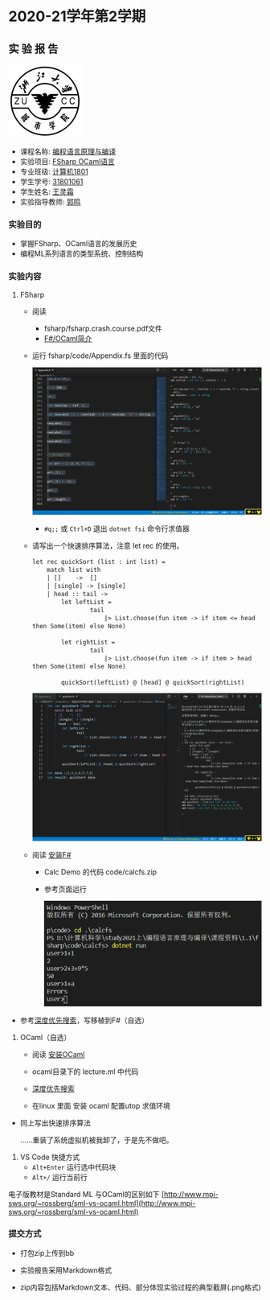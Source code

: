# 2020-21学年第2学期

## 实 验 报 告

![zucc](.\img\zucc.png)

- 课程名称: <u>编程语言原理与编译</u>
- 实验项目: <u>FSharp OCaml语言</u>
- 专业班级: <u>计算机1801</u>
- 学生学号: <u>31801061</u>
- 学生姓名: <u>王灵霜</u>
- 实验指导教师: <u>郭鸣</u>

### 实验目的

- 掌握FSharp、OCaml语言的发展历史
- 编程ML系列语言的类型系统、控制结构


### 实验内容

1. FSharp
    - 阅读 
      - fsharp/fsharp.crash.course.pdf文件
      - [F#/OCaml简介](http://localhost:5001/plc2021/#/02/ocaml)
      
    - 运行 fsharp/code/Appendix.fs 里面的代码
      
      ![1](.\img\1.png)
      
      - `#q;;` 或 `Ctrl+D` 退出 `dotnet fsi` 命令行求值器
      
    - 请写出一个快速排序算法，注意 let rec 的使用。
    
      ```F#
      let rec quickSort (list : int list) =
          match list with
          | []    ->  []
          | [single] -> [single]
          | head :: tail ->
              let leftList = 
                      tail
                          |> List.choose(fun item -> if item <= head then Some(item) else None)
      
              let rightList = 
                      tail
                          |> List.choose(fun item -> if item > head then Some(item) else None)
      
              quickSort(leftList) @ [head] @ quickSort(rightList)
      ```
    
      ![2](.\img\2.png)
    
    - 阅读 [安装F#](http://sigcc.gitee.io/plc2021/#/install/fsharp)
      - Calc Demo 的代码 code/calcfs.zip 
      
      - 参考页面运行
      
        ![3](.\img\3.png)
- 参考[深度优先搜索](http://sigcc.gitee.io/plc2021/#/02/ocaml?id=深度优先搜索-4)，写移植到F#（自选）
  
1. OCaml（自选）
   - 阅读 [安装OCaml](http://sigcc.gitee.io/plc2021/#/install/ocaml)
   
   - ocaml目录下的 lecture.ml 中代码
   
   - [深度优先搜索](http://sigcc.gitee.io/plc2021/#/02/ocaml?id=深度优先搜索-4)
   
   - 在linux 里面 安装 ocaml 配置utop 求值环境
- 同上写出快速排序算法
  
  ……重装了系统虚拟机被我卸了，于是先不做吧。
1. VS Code 快捷方式
    - `Alt+Enter` 运行选中代码块
    - `Alt+/` 运行当前行

电子版教材是Standard ML 与OCaml的区别如下
[http://www.mpi-sws.org/~rossberg/sml-vs-ocaml.html](http://www.mpi-sws.org/~rossberg/sml-vs-ocaml.html)

### 提交方式

- 打包zip上传到bb

- 实验报告采用Markdown格式

- zip内容包括Markdown文本、代码、部分体现实验过程的典型截屏(.png格式)

  

